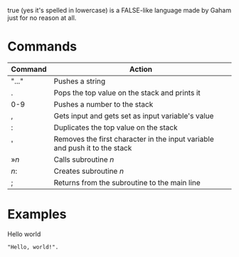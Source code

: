 true (yes it's spelled in lowercase) is a FALSE-like language made by Gaham just for no reason at all.
# Commands
| Command | Action |
| --- | --- |
| "..." | Pushes a string 
| . | Pops the top value on the stack and prints it
| 0-9 | Pushes a number to the stack
| , | Gets input and gets set as input variable's value
| : | Duplicates the top value on the stack
| ' | Removes the first character in the input variable and push it to the stack
| »*n* | Calls subroutine *n*
| *n*: | Creates subroutine *n*
| ; | Returns from the subroutine to the main line
# Examples
Hello world

```
"Hello, world!".
```
